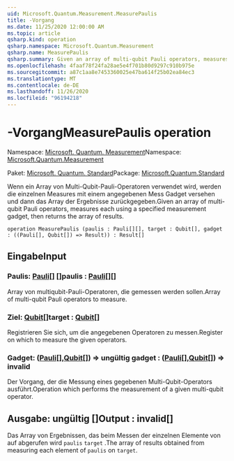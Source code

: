 ```yaml
---
uid: Microsoft.Quantum.Measurement.MeasurePaulis
title: -Vorgang
ms.date: 11/25/2020 12:00:00 AM
ms.topic: article
qsharp.kind: operation
qsharp.namespace: Microsoft.Quantum.Measurement
qsharp.name: MeasurePaulis
qsharp.summary: Given an array of multi-qubit Pauli operators, measures each using a specified measurement gadget, then returns the array of results.
ms.openlocfilehash: 4faaf78f24fa28ae5e4f701b80d9297c910b975e
ms.sourcegitcommit: a87c1aa8e7453360025e47ba614f25b02ea84ec3
ms.translationtype: MT
ms.contentlocale: de-DE
ms.lasthandoff: 11/26/2020
ms.locfileid: "96194218"
---
```

# <a name="measurepaulis-operation"></a><span data-ttu-id="6dc89-102">-Vorgang</span><span class="sxs-lookup"><span data-stu-id="6dc89-102">MeasurePaulis operation</span></span>

<span data-ttu-id="6dc89-103">Namespace: [Microsoft. Quantum. Measurement](xref:Microsoft.Quantum.Measurement)</span><span class="sxs-lookup"><span data-stu-id="6dc89-103">Namespace: [Microsoft.Quantum.Measurement](xref:Microsoft.Quantum.Measurement)</span></span>

<span data-ttu-id="6dc89-104">Paket: [Microsoft. Quantum. Standard](https://nuget.org/packages/Microsoft.Quantum.Standard)</span><span class="sxs-lookup"><span data-stu-id="6dc89-104">Package: [Microsoft.Quantum.Standard](https://nuget.org/packages/Microsoft.Quantum.Standard)</span></span>


<span data-ttu-id="6dc89-105">Wenn ein Array von Multi-Qubit-Pauli-Operatoren verwendet wird, werden die einzelnen Measures mit einem angegebenen Mess Gadget versehen und dann das Array der Ergebnisse zurückgegeben.</span><span class="sxs-lookup"><span data-stu-id="6dc89-105">Given an array of multi-qubit Pauli operators, measures each using a specified measurement gadget, then returns the array of results.</span></span>

```qsharp
operation MeasurePaulis (paulis : Pauli[][], target : Qubit[], gadget : ((Pauli[], Qubit[]) => Result)) : Result[]
```


## <a name="input"></a><span data-ttu-id="6dc89-106">Eingabe</span><span class="sxs-lookup"><span data-stu-id="6dc89-106">Input</span></span>

### <a name="paulis--pauli"></a><span data-ttu-id="6dc89-107">Paulis: [Pauli](xref:microsoft.quantum.lang-ref.pauli)[] []</span><span class="sxs-lookup"><span data-stu-id="6dc89-107">paulis : [Pauli](xref:microsoft.quantum.lang-ref.pauli)[][]</span></span>

<span data-ttu-id="6dc89-108">Array von multiqubit-Pauli-Operatoren, die gemessen werden sollen.</span><span class="sxs-lookup"><span data-stu-id="6dc89-108">Array of multi-qubit Pauli operators to measure.</span></span>


### <a name="target--qubit"></a><span data-ttu-id="6dc89-109">Ziel: [Qubit](xref:microsoft.quantum.lang-ref.qubit)[]</span><span class="sxs-lookup"><span data-stu-id="6dc89-109">target : [Qubit](xref:microsoft.quantum.lang-ref.qubit)[]</span></span>

<span data-ttu-id="6dc89-110">Registrieren Sie sich, um die angegebenen Operatoren zu messen.</span><span class="sxs-lookup"><span data-stu-id="6dc89-110">Register on which to measure the given operators.</span></span>


### <a name="gadget--pauliqubit--__invalidresult__"></a><span data-ttu-id="6dc89-111">Gadget: ([Pauli](xref:microsoft.quantum.lang-ref.pauli)[],[Qubit](xref:microsoft.quantum.lang-ref.qubit)[]) => __ungültig <Result>__</span><span class="sxs-lookup"><span data-stu-id="6dc89-111">gadget : ([Pauli](xref:microsoft.quantum.lang-ref.pauli)[],[Qubit](xref:microsoft.quantum.lang-ref.qubit)[]) => __invalid<Result>__</span></span> 

<span data-ttu-id="6dc89-112">Der Vorgang, der die Messung eines gegebenen Multi-Qubit-Operators ausführt.</span><span class="sxs-lookup"><span data-stu-id="6dc89-112">Operation which performs the measurement of a given multi-qubit operator.</span></span>



## <a name="output--__invalidresult__"></a><span data-ttu-id="6dc89-113">Ausgabe: __ungültig <Result>__[]</span><span class="sxs-lookup"><span data-stu-id="6dc89-113">Output : __invalid<Result>__[]</span></span>

<span data-ttu-id="6dc89-114">Das Array von Ergebnissen, das beim Messen der einzelnen Elemente von auf abgerufen wird `paulis` `target` .</span><span class="sxs-lookup"><span data-stu-id="6dc89-114">The array of results obtained from measuring each element of `paulis` on `target`.</span></span>